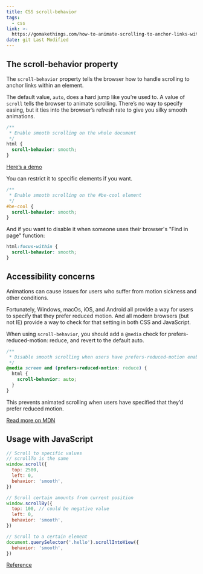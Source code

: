 ```yaml
---
title: CSS scroll-behavior
tags:
  - css
link: >-
  https://gomakethings.com/how-to-animate-scrolling-to-anchor-links-with-one-line-of-css/
date: git Last Modified
---
```


## The scroll-behavior property

The `scroll-behavior` property tells the browser how to handle scrolling to anchor links within an element.

The default value, `auto`, does a hard jump like you’re used to. A value of `scroll` tells the browser to animate scrolling. There’s no way to specify easing, but it ties into the browser’s refresh rate to give you silky smooth animations.

```css
/**
 * Enable smooth scrolling on the whole document
 */
html {
  scroll-behavior: smooth;
}
```

[Here’s a demo](https://codepen.io/cferdinandi/pen/MWwvPJZ)

You can restrict it to specific elements if you want.

```css
/**
 * Enable smooth scrolling on the #be-cool element
 */
#be-cool {
  scroll-behavior: smooth;
}
```

And if you want to disable it when someone uses their browser's "Find in page" function:

```css
html:focus-within {
  scroll-behavior: smooth;
}
```

## Accessibility concerns

Animations can cause issues for users who suffer from motion sickness and other conditions.

Fortunately, Windows, macOs, iOS, and Android all provide a way for users to specify that they prefer reduced motion. And all modern browsers (but not IE) provide a way to check for that setting in both CSS and JavaScript.

When using `scroll-behavior`, you should add a `@media` check for prefers-reduced-motion: reduce, and revert to the default auto.

```css
/**
 * Disable smooth scrolling when users have prefers-reduced-motion enabled
 */
@media screen and (prefers-reduced-motion: reduce) {
  html {
    scroll-behavior: auto;
  }
}
```

This prevents animated scrolling when users have specified that they’d prefer reduced motion.

[Read more on MDN](http://developer.mozilla.org/en-US/docs/Web/CSS/scroll-behavior)

## Usage with JavaScript

```js
// Scroll to specific values
// scrollTo is the same
window.scroll({
  top: 2500,
  left: 0,
  behavior: 'smooth',
})

// Scroll certain amounts from current position
window.scrollBy({
  top: 100, // could be negative value
  left: 0,
  behavior: 'smooth',
})

// Scroll to a certain element
document.querySelector('.hello').scrollIntoView({
  behavior: 'smooth',
})
```

[Reference](https://css-tricks.com/snippets/jquery/smooth-scrolling/)
